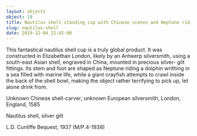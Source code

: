 ```yaml
---
layout: objects
object: 19
title: Nautilus shell standing cup with Chinese scenes and Neptune riding a dolphin
slug: nautilus-shell
date: 2019-12-04 22:42:00
---
```


This fantastical nautilus shell cup is a truly global product. It was constructed in Elizabethan London, likely by an Antwerp silversmith, using a south-east Asian shell, engraved in China, mounted in precious silver- gilt fittings. Its stem and foot are shaped as Neptune riding a dolphin writhing in a sea filled with marine life, while a giant crayfish attempts to crawl inside the back of the shell bowl, making the object rather terrifying to pick up, let alone drink from.  

Unknown Chinese shell-carver; unknown European silversmith, London, England, 1585

Nautilus shell, silver gilt  

L.D. Cunliffe Bequest, 1937 (M/P.4-1938)
